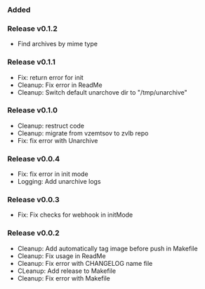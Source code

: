 ### Added

### Release v0.1.2
- Find archives by mime type

### Release v0.1.1
- Fix: return error for init
- Cleanup: Fix error in ReadMe
- Cleanup: Switch default unarchove dir to "/tmp/unarchive"

### Release v0.1.0
- Cleanup: restruct code
- Cleanup: migrate from vzemtsov to zvlb repo
- Fix: fix error with Unarchive

### Release v0.0.4
- Fix: fix error in init mode
- Logging: Add unarchive logs

### Release v0.0.3
- Fix: Fix checks for webhook in initMode

### Release v0.0.2
- Cleanup: Add automatically tag image before push in Makefile
- Cleanup: Fix usage in ReadMe
- Cleanup: Fix error with CHANGELOG name file
- CLeanup: Add release to Makefile
- Cleanup: Fix error with Makefile
